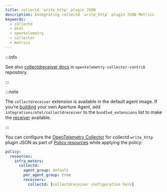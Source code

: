 ```yaml
---
title: collectd `write_http` plugin JSON
description: Integrating collectd `write_http` plugin JSON Metrics
keywords:
  - collectd
  - otel
  - opentelemetry
  - collector
  - metrics
---
```


:::info

See also [collectdreceiver docs][receiver] in `opentelemetry-collector-contrib`
repository.

:::

:::note

The `collectdreceiver` extension is available in the default agent image. If
you're [building][build] your own Aperture Agent, add
`integrations/otel/collectdreceiver` to the `bundled_extensions` list to make
the [receiver][receiver] available.

:::

You can configure the [OpenTelemetry Collector][opentelemetry-collector] for
collectd `write_http` plugin JSON as part of [Policy
resources][policy-resources] while applying the policy:

```yaml
policy:
  resources:
    infra_meters:
      collectd:
        agent_group: default
        per_agent_group: true
        receivers:
          collectd: [collectdreceiver configuration here]
```

[build]: /reference/aperture-cli/aperturectl/build/agent/agent.md
[receiver]:
  https://github.com/open-telemetry/opentelemetry-collector-contrib/tree/main/receiver/collectdreceiver
[opentelemetry-collector]: /reference/configuration/spec.md#telemetry-collector
[policy-resources]: /reference/configuration/spec.md#resources
